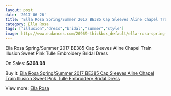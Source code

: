 ```yaml
---
layout: post
date: '2017-06-26'
title: "Ella Rosa Spring/Summer 2017 BE385 Cap Sleeves Aline Chapel Train Illusion Sweet Pink Tulle Embroidery Bridal Dress"
category: Ella Rosa
tags: ["illusion","dress","bridal","summer","style"]
image: http://www.eudances.com/20969-thickbox_default/ella-rosa-spring-summer-2017-be385-cap-sleeves-aline-chapel-train-illusion-sweet-pink-tulle-embroidery-bridal-dress.jpg
---
```

Ella Rosa Spring/Summer 2017 BE385 Cap Sleeves Aline Chapel Train Illusion Sweet Pink Tulle Embroidery Bridal Dress

On Sales: **$368.98**
<a href="https://www.eudances.com/en/ella-rosa/6409-ella-rosa-spring-summer-2017-be385-cap-sleeves-aline-chapel-train-illusion-sweet-pink-tulle-embroidery-bridal-dress.html"><amp-img layout="responsive" width="600" height="600" src="//www.eudances.com/20969-thickbox_default/ella-rosa-spring-summer-2017-be385-cap-sleeves-aline-chapel-train-illusion-sweet-pink-tulle-embroidery-bridal-dress.jpg" alt="Ella Rosa Spring/Summer 2017 BE385 Cap Sleeves Aline Chapel Train Illusion Sweet Pink Tulle Embroidery Bridal Dress 0" /></a>
<a href="https://www.eudances.com/en/ella-rosa/6409-ella-rosa-spring-summer-2017-be385-cap-sleeves-aline-chapel-train-illusion-sweet-pink-tulle-embroidery-bridal-dress.html"><amp-img layout="responsive" width="600" height="600" src="//www.eudances.com/20975-thickbox_default/ella-rosa-spring-summer-2017-be385-cap-sleeves-aline-chapel-train-illusion-sweet-pink-tulle-embroidery-bridal-dress.jpg" alt="Ella Rosa Spring/Summer 2017 BE385 Cap Sleeves Aline Chapel Train Illusion Sweet Pink Tulle Embroidery Bridal Dress 1" /></a>
<a href="https://www.eudances.com/en/ella-rosa/6409-ella-rosa-spring-summer-2017-be385-cap-sleeves-aline-chapel-train-illusion-sweet-pink-tulle-embroidery-bridal-dress.html"><amp-img layout="responsive" width="600" height="600" src="//www.eudances.com/20974-thickbox_default/ella-rosa-spring-summer-2017-be385-cap-sleeves-aline-chapel-train-illusion-sweet-pink-tulle-embroidery-bridal-dress.jpg" alt="Ella Rosa Spring/Summer 2017 BE385 Cap Sleeves Aline Chapel Train Illusion Sweet Pink Tulle Embroidery Bridal Dress 2" /></a>
<a href="https://www.eudances.com/en/ella-rosa/6409-ella-rosa-spring-summer-2017-be385-cap-sleeves-aline-chapel-train-illusion-sweet-pink-tulle-embroidery-bridal-dress.html"><amp-img layout="responsive" width="600" height="600" src="//www.eudances.com/20973-thickbox_default/ella-rosa-spring-summer-2017-be385-cap-sleeves-aline-chapel-train-illusion-sweet-pink-tulle-embroidery-bridal-dress.jpg" alt="Ella Rosa Spring/Summer 2017 BE385 Cap Sleeves Aline Chapel Train Illusion Sweet Pink Tulle Embroidery Bridal Dress 3" /></a>
<a href="https://www.eudances.com/en/ella-rosa/6409-ella-rosa-spring-summer-2017-be385-cap-sleeves-aline-chapel-train-illusion-sweet-pink-tulle-embroidery-bridal-dress.html"><amp-img layout="responsive" width="600" height="600" src="//www.eudances.com/20972-thickbox_default/ella-rosa-spring-summer-2017-be385-cap-sleeves-aline-chapel-train-illusion-sweet-pink-tulle-embroidery-bridal-dress.jpg" alt="Ella Rosa Spring/Summer 2017 BE385 Cap Sleeves Aline Chapel Train Illusion Sweet Pink Tulle Embroidery Bridal Dress 4" /></a>
<a href="https://www.eudances.com/en/ella-rosa/6409-ella-rosa-spring-summer-2017-be385-cap-sleeves-aline-chapel-train-illusion-sweet-pink-tulle-embroidery-bridal-dress.html"><amp-img layout="responsive" width="600" height="600" src="//www.eudances.com/20971-thickbox_default/ella-rosa-spring-summer-2017-be385-cap-sleeves-aline-chapel-train-illusion-sweet-pink-tulle-embroidery-bridal-dress.jpg" alt="Ella Rosa Spring/Summer 2017 BE385 Cap Sleeves Aline Chapel Train Illusion Sweet Pink Tulle Embroidery Bridal Dress 5" /></a>
<a href="https://www.eudances.com/en/ella-rosa/6409-ella-rosa-spring-summer-2017-be385-cap-sleeves-aline-chapel-train-illusion-sweet-pink-tulle-embroidery-bridal-dress.html"><amp-img layout="responsive" width="600" height="600" src="//www.eudances.com/20970-thickbox_default/ella-rosa-spring-summer-2017-be385-cap-sleeves-aline-chapel-train-illusion-sweet-pink-tulle-embroidery-bridal-dress.jpg" alt="Ella Rosa Spring/Summer 2017 BE385 Cap Sleeves Aline Chapel Train Illusion Sweet Pink Tulle Embroidery Bridal Dress 6" /></a>

Buy it: [Ella Rosa Spring/Summer 2017 BE385 Cap Sleeves Aline Chapel Train Illusion Sweet Pink Tulle Embroidery Bridal Dress](https://www.eudances.com/en/ella-rosa/6409-ella-rosa-spring-summer-2017-be385-cap-sleeves-aline-chapel-train-illusion-sweet-pink-tulle-embroidery-bridal-dress.html "Ella Rosa Spring/Summer 2017 BE385 Cap Sleeves Aline Chapel Train Illusion Sweet Pink Tulle Embroidery Bridal Dress")

View more: [Ella Rosa](https://www.eudances.com/en/102-ella-rosa "Ella Rosa")
